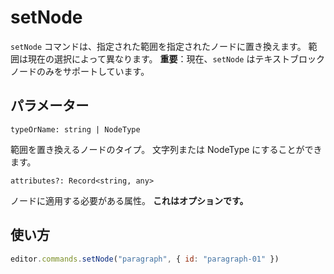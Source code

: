 # setNode

<!-- The `setNode` command will replace a given range with a given node. The range depends on the current selection. **Important**: Currently `setNode` only supports text block nodes. -->

`setNode` コマンドは、指定された範囲を指定されたノードに置き換えます。 範囲は現在の選択によって異なります。 **重要**：現在、`setNode` はテキストブロックノードのみをサポートしています。

## パラメーター

`typeOrName: string | NodeType`

<!-- The type of the node that will replace the range. Can be a string or a NodeType. -->

範囲を置き換えるノードのタイプ。 文字列または NodeType にすることができます。

`attributes?: Record<string, any>`

<!-- The attributes that should be applied to the node. **This is optional.** -->

ノードに適用する必要がある属性。 **これはオプションです。**

## 使い方

```js
editor.commands.setNode("paragraph", { id: "paragraph-01" })
```
